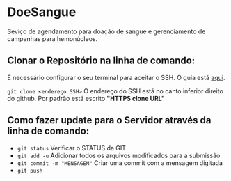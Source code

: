# DoeSangue
Seviço de agendamento para doação de sangue e gerenciamento de campanhas para hemonúcleos.

## Clonar o Repositório na linha de comando:
  É necessário configurar o seu terminal para aceitar o SSH. O guia está [aqui](https://help.github.com/articles/which-remote-url-should-i-use/).
  
  `git clone <endereço SSH>`
  O endereço do SSH está no canto inferior direito do github. Por padrão está escrito **"HTTPS clone URL"**

## Como fazer update para o Servidor através da linha de comando:
  * `git status` Verificar o STATUS da GIT
  * `git add -u` Adicionar todos os arquivos modificados para a submissão
  * `git commit -m "MENSAGEM"` Criar uma commit com a mensagem digitada
  * `git push`
